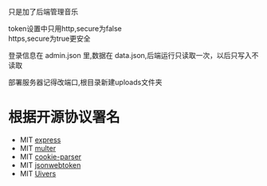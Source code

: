 只是加了后端管理音乐

token设置中只用http,secure为false<br>https,secure为true更安全

登录信息在 admin.json 里,数据在 data.json,后端运行只读取一次，以后只写入不读取

部署服务器记得改端口,根目录新建uploads文件夹
# 根据开源协议署名
- MIT [express](https://github.com/expressjs/express)
- MIT [multer](https://github.com/expressjs/multer)
- MIT [cookie-parser](https://github.com/expressjs/cookie-parser)
- MIT [jsonwebtoken](https://github.com/auth0/node-jsonwebtoken)
- MIT [Uivers](https://uiverse.io/)
